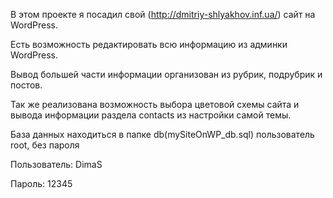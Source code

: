 В этом проекте я посадил свой (http://dmitriy-shlyakhov.inf.ua/) сайт на WordPress.

Есть возможность редактировать всю информацию из админки WordPress.

Вывод большей части информации организован из рубрик, подрубрик и постов.

Так же реализована возможность выбора  цветовой схемы сайта и вывода информации раздела contacts из настройки самой темы.


База данных находиться в папке db(mySiteOnWP_db.sql) пользователь root, без пароля

Пользователь: DimaS

Пароль: 12345